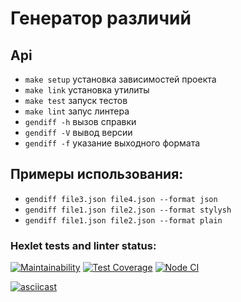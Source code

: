 # Генератор различий

## Api

- `make setup` установка зависимостей проекта
- `make link` установка утилиты
- `make test` запуск тестов
- `make lint` запус линтера
- `gendiff -h` вызов справки
- `gendiff -V` вывод версии
- `gendiff -f` указание выходного формата

## Примеры использования:

- `gendiff file3.json file4.json --format json`
- `gendiff file1.json file2.json --format stylysh`
- `gendiff file1.json file2.json --format plain`

### Hexlet tests and linter status:

[![Maintainability](https://api.codeclimate.com/v1/badges/a6a74afff2d5a22c7383/maintainability)](https://codeclimate.com/github/isour/frontend-project-lvl2/maintainability)
[![Test Coverage](https://api.codeclimate.com/v1/badges/a6a74afff2d5a22c7383/test_coverage)](https://codeclimate.com/github/isour/frontend-project-lvl2/test_coverage)
[![Node CI](https://github.com/isour/frontend-project-lvl2/workflows/hexlet-check/badge.svg)](https://github.com/isour/frontend-project-lvl2/actions)

[![asciicast](https://asciinema.org/a/HmsHSCnsiFY1TqxQ1ZfaHuNP3.svg)](https://asciinema.org/a/HmsHSCnsiFY1TqxQ1ZfaHuNP3)
